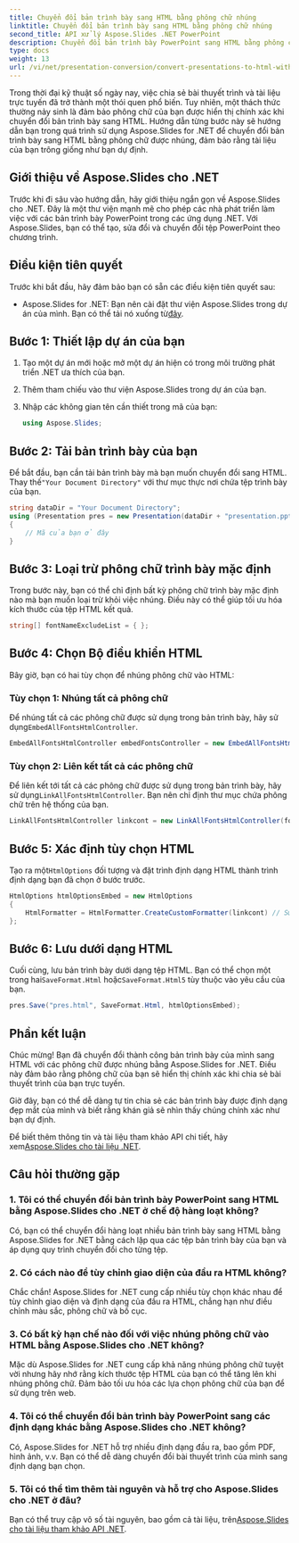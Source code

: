 ```yaml
---
title: Chuyển đổi bản trình bày sang HTML bằng phông chữ nhúng
linktitle: Chuyển đổi bản trình bày sang HTML bằng phông chữ nhúng
second_title: API xử lý Aspose.Slides .NET PowerPoint
description: Chuyển đổi bản trình bày PowerPoint sang HTML bằng phông chữ được nhúng bằng Aspose.Slides for .NET. Duy trì tính nguyên bản một cách liền mạch.
type: docs
weight: 13
url: /vi/net/presentation-conversion/convert-presentations-to-html-with-embedded-fonts/
---
```


Trong thời đại kỹ thuật số ngày nay, việc chia sẻ bài thuyết trình và tài liệu trực tuyến đã trở thành một thói quen phổ biến. Tuy nhiên, một thách thức thường nảy sinh là đảm bảo phông chữ của bạn được hiển thị chính xác khi chuyển đổi bản trình bày sang HTML. Hướng dẫn từng bước này sẽ hướng dẫn bạn trong quá trình sử dụng Aspose.Slides for .NET để chuyển đổi bản trình bày sang HTML bằng phông chữ được nhúng, đảm bảo rằng tài liệu của bạn trông giống như bạn dự định.

## Giới thiệu về Aspose.Slides cho .NET

Trước khi đi sâu vào hướng dẫn, hãy giới thiệu ngắn gọn về Aspose.Slides cho .NET. Đây là một thư viện mạnh mẽ cho phép các nhà phát triển làm việc với các bản trình bày PowerPoint trong các ứng dụng .NET. Với Aspose.Slides, bạn có thể tạo, sửa đổi và chuyển đổi tệp PowerPoint theo chương trình.

## Điều kiện tiên quyết

Trước khi bắt đầu, hãy đảm bảo bạn có sẵn các điều kiện tiên quyết sau:

-  Aspose.Slides for .NET: Bạn nên cài đặt thư viện Aspose.Slides trong dự án của mình. Bạn có thể tải nó xuống từ[đây](https://releases.aspose.com/slides/net/).

## Bước 1: Thiết lập dự án của bạn

1. Tạo một dự án mới hoặc mở một dự án hiện có trong môi trường phát triển .NET ưa thích của bạn.

2. Thêm tham chiếu vào thư viện Aspose.Slides trong dự án của bạn.

3. Nhập các không gian tên cần thiết trong mã của bạn:

   ```csharp
   using Aspose.Slides;
   ```

## Bước 2: Tải bản trình bày của bạn

 Để bắt đầu, bạn cần tải bản trình bày mà bạn muốn chuyển đổi sang HTML. Thay thế`"Your Document Directory"` với thư mục thực nơi chứa tệp trình bày của bạn.

```csharp
string dataDir = "Your Document Directory";
using (Presentation pres = new Presentation(dataDir + "presentation.pptx"))
{
    // Mã của bạn ở đây
}
```

## Bước 3: Loại trừ phông chữ trình bày mặc định

Trong bước này, bạn có thể chỉ định bất kỳ phông chữ trình bày mặc định nào mà bạn muốn loại trừ khỏi việc nhúng. Điều này có thể giúp tối ưu hóa kích thước của tệp HTML kết quả.

```csharp
string[] fontNameExcludeList = { };
```

## Bước 4: Chọn Bộ điều khiển HTML

Bây giờ, bạn có hai tùy chọn để nhúng phông chữ vào HTML:

### Tùy chọn 1: Nhúng tất cả phông chữ

 Để nhúng tất cả các phông chữ được sử dụng trong bản trình bày, hãy sử dụng`EmbedAllFontsHtmlController`.

```csharp
EmbedAllFontsHtmlController embedFontsController = new EmbedAllFontsHtmlController(fontNameExcludeList);
```

### Tùy chọn 2: Liên kết tất cả các phông chữ

 Để liên kết tới tất cả các phông chữ được sử dụng trong bản trình bày, hãy sử dụng`LinkAllFontsHtmlController`. Bạn nên chỉ định thư mục chứa phông chữ trên hệ thống của bạn.

```csharp
LinkAllFontsHtmlController linkcont = new LinkAllFontsHtmlController(fontNameExcludeList, @"C:\Windows\Fonts\");
```

## Bước 5: Xác định tùy chọn HTML

 Tạo ra một`HtmlOptions` đối tượng và đặt trình định dạng HTML thành trình định dạng bạn đã chọn ở bước trước.

```csharp
HtmlOptions htmlOptionsEmbed = new HtmlOptions
{
    HtmlFormatter = HtmlFormatter.CreateCustomFormatter(linkcont) // Sử dụng embedFontsController để nhúng tất cả các phông chữ
};
```

## Bước 6: Lưu dưới dạng HTML

 Cuối cùng, lưu bản trình bày dưới dạng tệp HTML. Bạn có thể chọn một trong hai`SaveFormat.Html` hoặc`SaveFormat.Html5` tùy thuộc vào yêu cầu của bạn.

```csharp
pres.Save("pres.html", SaveFormat.Html, htmlOptionsEmbed);
```

## Phần kết luận

Chúc mừng! Bạn đã chuyển đổi thành công bản trình bày của mình sang HTML với các phông chữ được nhúng bằng Aspose.Slides for .NET. Điều này đảm bảo rằng phông chữ của bạn sẽ hiển thị chính xác khi chia sẻ bài thuyết trình của bạn trực tuyến.

Giờ đây, bạn có thể dễ dàng tự tin chia sẻ các bản trình bày được định dạng đẹp mắt của mình và biết rằng khán giả sẽ nhìn thấy chúng chính xác như bạn dự định.

 Để biết thêm thông tin và tài liệu tham khảo API chi tiết, hãy xem[Aspose.Slides cho tài liệu .NET](https://reference.aspose.com/slides/net/).

## Câu hỏi thường gặp

### 1. Tôi có thể chuyển đổi bản trình bày PowerPoint sang HTML bằng Aspose.Slides cho .NET ở chế độ hàng loạt không?

Có, bạn có thể chuyển đổi hàng loạt nhiều bản trình bày sang HTML bằng Aspose.Slides for .NET bằng cách lặp qua các tệp bản trình bày của bạn và áp dụng quy trình chuyển đổi cho từng tệp.

### 2. Có cách nào để tùy chỉnh giao diện của đầu ra HTML không?

Chắc chắn! Aspose.Slides for .NET cung cấp nhiều tùy chọn khác nhau để tùy chỉnh giao diện và định dạng của đầu ra HTML, chẳng hạn như điều chỉnh màu sắc, phông chữ và bố cục.

### 3. Có bất kỳ hạn chế nào đối với việc nhúng phông chữ vào HTML bằng Aspose.Slides cho .NET không?

Mặc dù Aspose.Slides for .NET cung cấp khả năng nhúng phông chữ tuyệt vời nhưng hãy nhớ rằng kích thước tệp HTML của bạn có thể tăng lên khi nhúng phông chữ. Đảm bảo tối ưu hóa các lựa chọn phông chữ của bạn để sử dụng trên web.

### 4. Tôi có thể chuyển đổi bản trình bày PowerPoint sang các định dạng khác bằng Aspose.Slides cho .NET không?

Có, Aspose.Slides for .NET hỗ trợ nhiều định dạng đầu ra, bao gồm PDF, hình ảnh, v.v. Bạn có thể dễ dàng chuyển đổi bài thuyết trình của mình sang định dạng bạn chọn.

### 5. Tôi có thể tìm thêm tài nguyên và hỗ trợ cho Aspose.Slides cho .NET ở đâu?

 Bạn có thể truy cập vô số tài nguyên, bao gồm cả tài liệu, trên[Aspose.Slides cho tài liệu tham khảo API .NET](https://reference.aspose.com/slides/net/).
